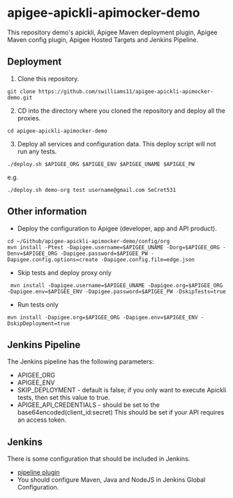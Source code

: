 # apigee-apickli-apimocker-demo

This repository demo's apickli, Apigee Maven deployment plugin, Apigee Maven config plugin, Apigee Hosted Targets and Jenkins Pipeline.


## Deployment

1. Clone this repository.
```
git clone https://github.com/swilliams11/apigee-apickli-apimocker-demo.git
```

2. CD into the directory where you cloned the repository and deploy all the proxies.

```
cd apigee-apickli-apimocker-demo

```

3. Deploy all services and configuration data.  This deploy script will not run any tests.

```
./deploy.sh $APIGEE_ORG $APIGEE_ENV $APIGEE_UNAME $APIGEE_PW
```

e.g.
```
./deploy.sh demo-org test username@gmail.com SeCret531
```


## Other information

* Deploy the configuration to Apigee (developer, app and API product).
```
cd ~/Github/apigee-apickli-apimocker-demo/config/org
mvn install -Ptest -Dapigee.username=$APIGEE_UNAME -Dorg=$APIGEE_ORG -Denv=$APIGEE_ORG -Dapigee.password=$APIGEE_PW -Dapigee.config.options=create -Dapigee.config.file=edge.json
```

* Skip tests and deploy proxy only
```
 mvn install -Dapigee.username=$APIGEE_UNAME -Dapigee.org=$APIGEE_ORG -Dapigee.env=$APIGEE_ENV -Dapigee.password=$APIGEE_PW -DskipTests=true
```

* Run tests only
```
mvn install -Dapigee.org=$APIGEE_ORG -Dapigee.env=$APIGEE_ENV -DskipDeployment=true
```

## Jenkins Pipeline
The Jenkins pipeline has the following parameters:
* APIGEE_ORG
* APIGEE_ENV
* SKIP_DEPLOYMENT - default is false; if you only want to execute Apickli tests, then set this value to true.
* APIGEE_API_CREDENTIALS - should be set to the base64encoded(client_id:secret)
  This should be set if your API requires an access token.

## Jenkins
There is some configuration that should be included in Jenkins.
* [pipeline plugin](https://wiki.jenkins.io/display/JENKINS/Pipeline+Plugin)
* You should configure Maven, Java and NodeJS in Jenkins Global Configuration. 
